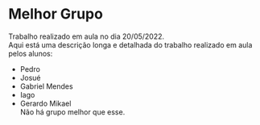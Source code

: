# Melhor Grupo
Trabalho realizado em aula no dia 20/05/2022.  
Aqui está uma descrição longa e detalhada do trabalho realizado em aula pelos alunos:
- Pedro
- Josué
- Gabriel Mendes
- Iago
- Gerardo Mikael  
Não há grupo melhor que esse.
